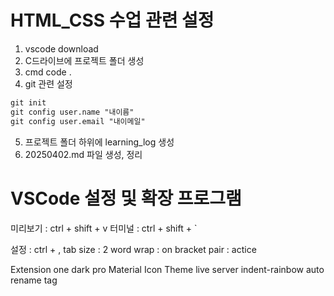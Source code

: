 # HTML_CSS 수업 관련 설정

1. vscode download
2. C드라이브에 프로젝트 폴더 생성
3. cmd code .
4. git 관련 설정
```markdown
git init
git config user.name "내이름"
git config user.email "내이메일"
```

5. 프로젝트 폴더 하위에 learning_log 생성
6. 20250402.md 파일 생성, 정리

# VSCode 설정 및 확장 프로그램

미리보기 : ctrl + shift + v
터미널 : ctrl + shift + `

설정 : ctrl + ,
tab size : 2
word wrap : on
bracket pair : actice

Extension
  one dark pro
  Material Icon Theme
  live server
  indent-rainbow
  auto rename tag




